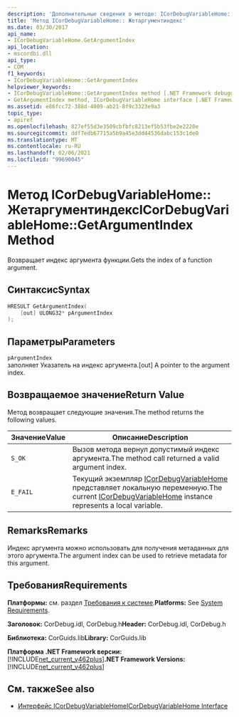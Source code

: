 ```yaml
---
description: 'Дополнительные сведения о методе: ICorDebugVariableHome:: Жетаргументиндекс'
title: 'Метод ICorDebugVariableHome:: Жетаргументиндекс'
ms.date: 03/30/2017
api_name:
- ICorDebugVariableHome.GetArgumentIndex
api_location:
- mscordbi.dll
api_type:
- COM
f1_keywords:
- ICorDebugVariableHome::GetArgumentIndex
helpviewer_keywords:
- ICorDebugVariableHome::GetArgumentIndex method [.NET Framework debugging]
- GetArgumentIndex method, ICorDebugVariableHome interface [.NET Framework debugging]
ms.assetid: e86fcc72-388d-4009-ab21-8f9c3323e9a3
topic_type:
- apiref
ms.openlocfilehash: 827ef55d3e3509cbfbfc8213ef5b53fbe2e2220e
ms.sourcegitcommit: ddf7edb67715a5b9a45e3dd44536dabc153c1de0
ms.translationtype: MT
ms.contentlocale: ru-RU
ms.lasthandoff: 02/06/2021
ms.locfileid: "99690045"
---
```

# <a name="icordebugvariablehomegetargumentindex-method"></a><span data-ttu-id="d36ea-103">Метод ICorDebugVariableHome:: Жетаргументиндекс</span><span class="sxs-lookup"><span data-stu-id="d36ea-103">ICorDebugVariableHome::GetArgumentIndex Method</span></span>

<span data-ttu-id="d36ea-104">Возвращает индекс аргумента функции.</span><span class="sxs-lookup"><span data-stu-id="d36ea-104">Gets the index of a function argument.</span></span>

## <a name="syntax"></a><span data-ttu-id="d36ea-105">Синтаксис</span><span class="sxs-lookup"><span data-stu-id="d36ea-105">Syntax</span></span>

```cpp
HRESULT GetArgumentIndex(
    [out] ULONG32* pArgumentIndex
);
```

## <a name="parameters"></a><span data-ttu-id="d36ea-106">Параметры</span><span class="sxs-lookup"><span data-stu-id="d36ea-106">Parameters</span></span>

`pArgumentIndex`\
<span data-ttu-id="d36ea-107">заполняет Указатель на индекс аргумента.</span><span class="sxs-lookup"><span data-stu-id="d36ea-107">[out] A pointer to the argument index.</span></span>

## <a name="return-value"></a><span data-ttu-id="d36ea-108">Возвращаемое значение</span><span class="sxs-lookup"><span data-stu-id="d36ea-108">Return Value</span></span>

<span data-ttu-id="d36ea-109">Метод возвращает следующие значения.</span><span class="sxs-lookup"><span data-stu-id="d36ea-109">The method returns the following values.</span></span>

|<span data-ttu-id="d36ea-110">Значение</span><span class="sxs-lookup"><span data-stu-id="d36ea-110">Value</span></span>|<span data-ttu-id="d36ea-111">Описание</span><span class="sxs-lookup"><span data-stu-id="d36ea-111">Description</span></span>|
|-----------|-----------------|
|`S_OK`|<span data-ttu-id="d36ea-112">Вызов метода вернул допустимый индекс аргумента.</span><span class="sxs-lookup"><span data-stu-id="d36ea-112">The method call returned a valid argument index.</span></span>|
|`E_FAIL`|<span data-ttu-id="d36ea-113">Текущий экземпляр [ICorDebugVariableHome](icordebugvariablehome-interface.md) представляет локальную переменную.</span><span class="sxs-lookup"><span data-stu-id="d36ea-113">The current [ICorDebugVariableHome](icordebugvariablehome-interface.md) instance represents a local variable.</span></span>|

## <a name="remarks"></a><span data-ttu-id="d36ea-114">Remarks</span><span class="sxs-lookup"><span data-stu-id="d36ea-114">Remarks</span></span>

<span data-ttu-id="d36ea-115">Индекс аргумента можно использовать для получения метаданных для этого аргумента.</span><span class="sxs-lookup"><span data-stu-id="d36ea-115">The argument index can be used to retrieve metadata for this argument.</span></span>

## <a name="requirements"></a><span data-ttu-id="d36ea-116">Требования</span><span class="sxs-lookup"><span data-stu-id="d36ea-116">Requirements</span></span>

<span data-ttu-id="d36ea-117">**Платформы:** см. раздел [Требования к системе](../../get-started/system-requirements.md).</span><span class="sxs-lookup"><span data-stu-id="d36ea-117">**Platforms:** See [System Requirements](../../get-started/system-requirements.md).</span></span>

<span data-ttu-id="d36ea-118">**Заголовок:** CorDebug.idl, CorDebug.h</span><span class="sxs-lookup"><span data-stu-id="d36ea-118">**Header:** CorDebug.idl, CorDebug.h</span></span>

<span data-ttu-id="d36ea-119">**Библиотека:** CorGuids.lib</span><span class="sxs-lookup"><span data-stu-id="d36ea-119">**Library:** CorGuids.lib</span></span>

<span data-ttu-id="d36ea-120">**Платформа .NET Framework версии:**[!INCLUDE[net_current_v462plus](../../../../includes/net-current-v462plus-md.md)]</span><span class="sxs-lookup"><span data-stu-id="d36ea-120">**.NET Framework Versions:** [!INCLUDE[net_current_v462plus](../../../../includes/net-current-v462plus-md.md)]</span></span>

## <a name="see-also"></a><span data-ttu-id="d36ea-121">См. также</span><span class="sxs-lookup"><span data-stu-id="d36ea-121">See also</span></span>

- [<span data-ttu-id="d36ea-122">Интерфейс ICorDebugVariableHome</span><span class="sxs-lookup"><span data-stu-id="d36ea-122">ICorDebugVariableHome Interface</span></span>](icordebugvariablehome-interface.md)
